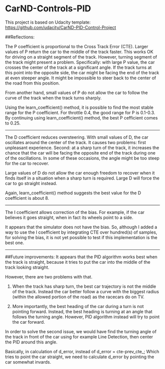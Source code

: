 # CarND-Controls-PID
This project is based on Udacity template: https://github.com/udacity/CarND-PID-Control-Project

##Reflections: 
 
 The P coefficient is proportional to the Cross Track Error (CTE).
 Larger values of P return the car to the middle of the track faster. 
 This works OK for driving on a straight segment of the track.
 However, turning segment of the track might present a problem. 
 Specifically: with large P value, the car crosses the center of the track at a 
 significant angle. If the track turns at this point into the opposite side, 
 the car might be facing the end of the track at even steeper angle.
 It might be impossible to steer back to the center of the road from this position.
 
 From another hand, small values of P do not allow the car to follow the curve 
 of the track when the track turns sharply.
 
 Using the learn_coefficient() method, it is possible to find the most stable range for 
 the P coefficient. For throttle 0.4, the good range for P is 0.1-0.3. 
 By continuing using learn_coefficient() method, the best P cefficient comes to 0.25.
 
 ------
 
 The D coefficient reduces oversteering. With small values of D, the car oscillates around 
 the center of the track. It causes two problems: first unpleasant experience. Second:
 at a sharp turn of the track, it increases the chance that the car will be facing the opposite 
 end of the track during one of the oscillations. In some of these occasions, the angle might be too 
 steep for the car to recover.
 
 Large values of D do not allow the car enough freedom to recover when it finds itself in a situation
 when a sharp turn is required. Large D will force the car to go straight instead.
 
 Again, learn_coefficient() method suggests the best value for the D coefficient is about 8.
 
 ------
 
 The I coefficient allows correction of the bias. For example, if the car believes it goes straight,
 when in fact its wheels point to a side.
 
 It appears that the simulator does not have the bias. So, although I added a way to use 
 the I coefficient by integrating CTE over hundred(s) of samples,
 for solving the bias, it is not yet possible to test if this implementation is the best one.
 
 --------
 
##Future improvements:
 It appears that the PID algorithm works best when the track is straight, because it 
 tries to put the car into the middle of the track looking straight.
 
 However, there are two problems with that.
 1. When the track has sharp turn, the best car trajectory is not the middle of the track.
 Instead the car better follow a curve with the biggest radius (within the allowed portion of the road) as the racecars do on TV.
 
 2. More importantly, the best heading of the car during a turn is not pointing forward.
 Instead, the best heading is turning at an angle that follows the turning angle.
 However, PID algorithm instead will try to point the car forward.
 
 In order to solve the second issue, we would have find the turning angle of the track in front of the car
 using for example Line Detection, then center the PID around this angle.
 
 Basically, in calculation of d_error, instead of 
    d_error = cte-prev_cte_;
 Which tries to point the car straight, we need to calculate d_error by pointing the car somewhat invards.